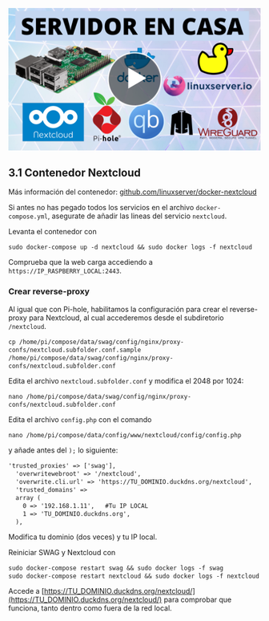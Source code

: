<!--name:Servidor en casa - Parte 3: Instalando Nextcloud_-->
<!--pubdate:2020/09/26_-->
<!--moddate:2020/09/26_-->
<!--icon:raspberry_-->


[![Enlace al video de esta parte.](/static/files/images/guiaraspi_thumbnail.png)](https://www.youtube.com/watch?v=tsbltEpkSiI)

## 3.1 Contenedor Nextcloud
Más información del contenedor: [github.com/linuxserver/docker-nextcloud](https://github.com/linuxserver/docker-nextcloud)

Si antes no has pegado todos los servicios en el archivo `docker-compose.yml`, asegurate de añadir las lineas del servicio `nextcloud`.

Levanta el contenedor con 

```
sudo docker-compose up -d nextcloud && sudo docker logs -f nextcloud
```

Comprueba que la web carga accediendo a `https://IP_RASPBERRY_LOCAL:2443`.

### Crear reverse-proxy

Al igual que con Pi-hole, habilitamos la configuración para crear el reverse-proxy para Nextcloud, al cual accederemos desde el subdiretorio `/nextcloud`.

```
cp /home/pi/compose/data/swag/config/nginx/proxy-confs/nextcloud.subfolder.conf.sample /home/pi/compose/data/swag/config/nginx/proxy-confs/nextcloud.subfolder.conf
```


Edita el archivo `nextcloud.subfolder.conf` y modifica el 2048 por 1024:

```
nano /home/pi/compose/data/swag/config/nginx/proxy-confs/nextcloud.subfolder.conf
```

Edita el archivo `config.php` con el comando

```
nano /home/pi/compose/data/config/www/nextcloud/config/config.php
```

y añade antes del `);` lo siguiente:


```
'trusted_proxies' => ['swag'],
  'overwritewebroot' => '/nextcloud',
  'overwrite.cli.url' => 'https://TU_DOMINIO.duckdns.org/nextcloud',
  'trusted_domains' =>
  array (
    0 => '192.168.1.11',   #Tu IP LOCAL
    1 => 'TU_DOMINIO.duckdns.org',
  ),
```

Modifica tu dominio (dos veces) y tu IP local.

Reiniciar SWAG y Nextcloud con

```
sudo docker-compose restart swag && sudo docker logs -f swag
sudo docker-compose restart nextcloud && sudo docker logs -f nextcloud
```

Accede a [https://TU_DOMINIO.duckdns.org/nextcloud/](https://TU_DOMINIO.duckdns.org/nextcloud/) para comprobar que funciona, tanto dentro como fuera de la red local.